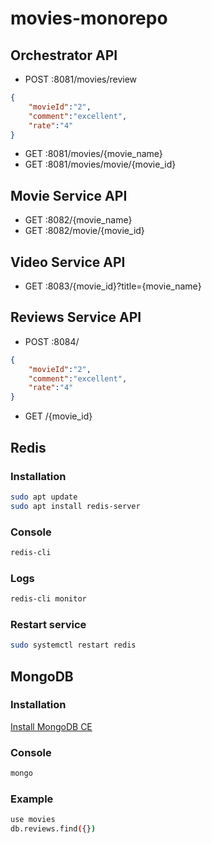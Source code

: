 # movies-monorepo
## Orchestrator API
- POST :8081/movies/review
```json
{
	"movieId":"2",
	"comment":"excellent",
	"rate":"4"
}
```
- GET :8081/movies/{movie_name}
- GET :8081/movies/movie/{movie_id}
## Movie Service API
- GET :8082/{movie_name}
- GET :8082/movie/{movie_id}
## Video Service API
- GET :8083/{movie_id}?title={movie_name}
## Reviews Service API
- POST :8084/
```json
{
	"movieId":"2",
	"comment":"excellent",
	"rate":"4"
}
```
- GET /{movie_id}
## Redis
### Installation
```sh
sudo apt update             
sudo apt install redis-server
```
### Console
```sh
redis-cli 
```
### Logs
```sh
redis-cli monitor
```
### Restart service
```sh
sudo systemctl restart redis
```
## MongoDB
### Installation
[Install MongoDB CE](https://docs.mongodb.com/manual/tutorial/install-mongodb-on-ubuntu/)
### Console
```sh
mongo
```
### Example
```sh
use movies
db.reviews.find({})
```
